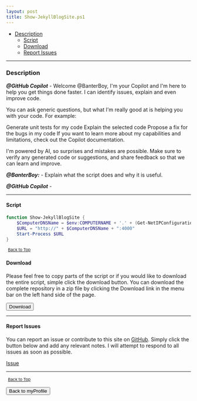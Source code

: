 ```yaml
---
layout: post
title: Show-JekyllBlogSite.ps1
---
```


- [Description](#description)
  - [Script](#script)
  - [Download](#download)
  - [Report Issues](#report-issues)

---

### Description

**_@GitHub Copilot_** - Welcome @BanterBoy, I'm your Copilot and I'm here to help you get things done faster. I can identify issues, explain and even improve code.

You can ask generic questions, but what I'm really good at is helping you with your code. For example:

Generate unit tests for my code
Explain the selected code
Propose a fix for the bugs in my code
If you want to learn more about my capabilities and limitations, check out the Copilot documentation.

I'm powered by AI, so surprises and mistakes are possible. Make sure to verify any generated code or suggestions, and share feedback so that we can learn and improve.

**_@BanterBoy:_** - Explain what the script does and why it is useful.

**_@GitHub Copilot_** -

---

#### Script

```powershell
function Show-JekyllBlogSite {
	$ComputerDNSName = $env:COMPUTERNAME + '.' + (Get-NetIPConfiguration).NetProfile.Name
	$URL = "http://" + $ComputerDNSName + ":4000"
	Start-Process $URL
}
```

<span style="font-size:11px;"><a href="#"><i class="fas fa-caret-up" aria-hidden="true" style="color: white; margin-right:5px;"></i>Back to Top</a></span>

#### Download

Please feel free to copy parts of the script or if you would like to download the entire script, simple click the download button. You can download the complete repository in a zip file by clicking the Download link in the menu bar on the left hand side of the page.

<button class="btn" type="submit" onclick="window.open('/PowerShell/functions/myProfile/Show-JekyllBlogSite.ps1')">
    <i class="fa fa-cloud-download-alt">
    </i>
        Download
</button>

---

#### Report Issues

You can report an issue or contribute to this site on <a href="https://github.com/BanterBoy/scripts-blog/issues">GitHub</a>. Simply click the button below and add any relevant notes. I will attempt to respond to all issues as soon as possible.

<!-- Place this tag where you want the button to render. -->

<a class="github-button" href="https://github.com/BanterBoy/scripts-blog/issues/new?title=Show-JekyllBlogSite.ps1&body=There is a problem with this function. Please find details below." data-show-count="true" aria-label="Issue BanterBoy/scripts-blog on GitHub">Issue</a>

---

<span style="font-size:11px;"><a href="#"><i class="fas fa-caret-up" aria-hidden="true" style="color: white; margin-right:5px;"></i>Back to Top</a></span>

<a href="/menu/_pages/myProfile.html">
    <button class="btn">
        <i class='fas fa-reply'>
        </i>
            Back to myProfile
    </button>
</a>

[1]: http://ecotrust-canada.github.io/markdown-toc
[2]: https://github.com/googlearchive/code-prettify

